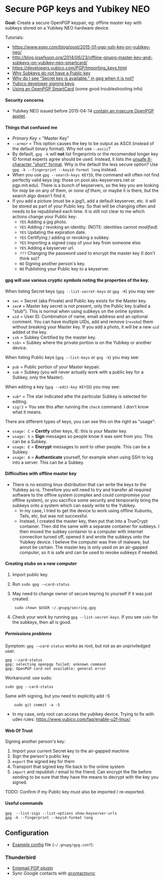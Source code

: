 Secure PGP keys and Yubikey NEO
===============================

**Goal:** Create a secure OpenPGP keypair, eg: offline master key with subkeys stored on a Yubikey NEO hardware device.

Tutorials:
* https://www.esev.com/blog/post/2015-01-pgp-ssh-key-on-yubikey-neo/
* http://blog.josefsson.org/2014/06/23/offline-gnupg-master-key-and-subkeys-on-yubikey-neo-smartcard/
* https://developers.yubico.com/PGP/Importing_keys.html
* [Why Subkeys do not have a Public key](http://security.stackexchange.com/questions/84132/gpg-detaching-public-subkeys-why-cant-i-do-it)
* [Why do I see “Secret key is available.” in gpg when it is not?](http://security.stackexchange.com/questions/115230/why-do-i-see-secret-key-is-available-in-gpg-when-it-is-not)
* [Yubico developer signing keys](https://developers.yubico.com/Software_Projects/Software_Signing.html).
* [Using an OpenPGP SmartCard](http://www.narf.ssji.net/~shtrom/wiki/tips/openpgpsmartcard) (some good troubleshooting info)
 
#### Security concerns
* Yubikey NEO issued before 2015-04-14 [contain an insecure OpenPGP applet](https://developers.yubico.com/ykneo-openpgp/SecurityAdvisory%202015-04-14.html).

#### Things that confused me
*  *Primary Key* = "Master Key"
*  `--armor` = This option causes the key to be output as ASCII (instead of the default binary format).  Why not use `--ascii`?
*  By default, `gpg -k` will **not** list fingerprints or the recomended longer key ID format experts agree should be used.  Instead, it lists the [unsafe 8-character "short" format](http://www.asheesh.org/note/debian/short-key-ids-are-bad-news.html).  Why is the default the less secure option?  Use `gpg -k --fingerprint --keyid-format long` instead.
* When you use `gpg --search-keys KEYID`, the command will often not find perfectly valid keys (eg: those on pool.sks-keyservers.net or pgp.mit.edu).  There is a bunch of keyservers, so the key you are looking for *may* be on any of them, or *none of them*, or maybe it is there, but the search algo doesn't find it.
* If you add a picture (must be a jpg!), add a default keyserver, etc. it will be stored as part of your Public key.  So that will be changing often and needs to be republished each time.  It is still not clear to me which actions change your Public key:
  * `YES` Adding a jpg photo.
  * `YES` Adding / revoking an identity. (NOTE: identities cannot *modified*)
  * `YES` Updating the expiration date.
  * `YES` Certifying / adding or revoking a subkey.
  * `YES` Importing a signed copy of your key from someone else.
  * `YES` Adding a keyserver url.
  * `???` Changing the password used to encrypt the master key (I don't think so)?
  * `NO` Signing another person's key.
  * `NO` Publishing your Public key to a keyserver.

#### gpg will use various cryptic symbols noting the properties of the key.
When listing Secret keys (`gpg --list-secret-keys` or `gpg -K`) you may see:
* `sec` = Secret (aka Private) and Public key exists for the Master key. 
* `sec#` = Master key secret is not present, only the Public key (called a "stub").  This is normal when using subkeys on the online system. 
* `uid` = User ID.  Combination of name, email address and an optional comment.  You can have multiple UIDs, add and remove (`revoke`) them without breaking your Master key.  If you add a photo, it will be a new `uid` added ot the key.
* `ssb` = Subkey Certified by the master key.
* `ssb>` = Subkey where the private portion is on the Yubikey or another device.

When listing Public keys (`gpg --list-keys` or `gog -k`) you may see:
* `pub` = Public portion of your Master keypair.
* `sub` = Subkey (you will never actually work with a public key for a Subkey, only the Master).

When editing a key (`gpg --edit-key KEYID`) you may see:
* `sub*` = The star indicated athe the particular Subkey is selected for editing.
* `sig!3` = You see this after running the `check` command. I don't know what it means.

There are different types of keys, you can see this on the right as "usage":
* `usage: C` = **Certify** other keys, IE: this is your Master key.
* `usage: S` = **Sign** messages so people know it was sent from you.  This can be a Subkey. 
* `usage: E` = **Encrypt** messages to sent to other people.  This can be a Subkey.
* `usage: A` = **Authenticate** yourself, for example when using SSH to log into a server.  This can be a Subkey.

#### Difficulties with offline master key

* There is no existing linux distribution that can write the keys to the Yubikey as-is.  Therefore you will need to try and transfer all required software to the offline system (complex and could compromise your offline system), or you sacrifice some security and temporarily bring the subkeys onto a system which can easily write to the Yubikey.
  * In my case, I tried to get the device to work using offline Xubuntu, Tails, etc, but was not successful.
  * Instead, I created the master key, then put that into a TrueCrypt container.  Then did the same with a separate container for subkeys.  I then moved the subkey container to a computer with internet connection turned off, opened it and wrote the subkeys onto the Yubikey device.  I believe the computer was free of malware, but annot be certain.  The master key is only used on an air-gapped computer, so it is safe and can be used to revoke subkeys if needed.

#### Creating stubs on a new computer

1. Import public key.
2. Run `sudo gpg -–card-status`
3. May need to change owner of secure keyring to yourself if it was just created:

        sudo chown $USER ~/.gnupg/secring.gpg
4. Check your work by running `gpg --list-secret-keys`.  If you see `ssb>` for the subkeys, then all is good.

##### Permissions problems

Symptom: `gpg -–card-status` works as root, but not as an unpriviledged user.

    gpg --card-status
    gpg: selecting openpgp failed: unknown command
    gpg: OpenPGP card not available: general error

Workaround: use sudo:

    sudo gpg --card-status

Same with signing, but you need to explicitly add -S

        sudo git commit -a -S

* In my case, only root can access the yubikey device.  Trying to fix with udev rules:  https://www.yubico.com/faq/enable-u2f-linux/

#### Web Of Trust

Signing another person's key:

1. Import your current Secret key to the air-gapped machine
2. Sign the person's public key
3. `export` the signed key for them
4. Transport that signed key file back to the online system
5. `import` and republish / email to the friend.  Can encrypt the file before sending to be sure that they have the means to decrypt with the key you signed.

TODO: Confirm if my Public key must also be imported / re-exported.


#### Useful commands
    gpg  --list-sigs --list-options show-keyserver-urls
    gpg -k --fingerprint --keyid-format long


## Configuration

* [Example config](../master/gpg.conf) file (`~/.gnupg/gpg.conf`): 

### Thunderbird
* [Enigmail PGP plugin](https://enigmail.net/index.php/en/)
* Sync Google contacts with [gcontactsync](https://addons.mozilla.org/en-US/thunderbird/addon/gcontactsync/)

